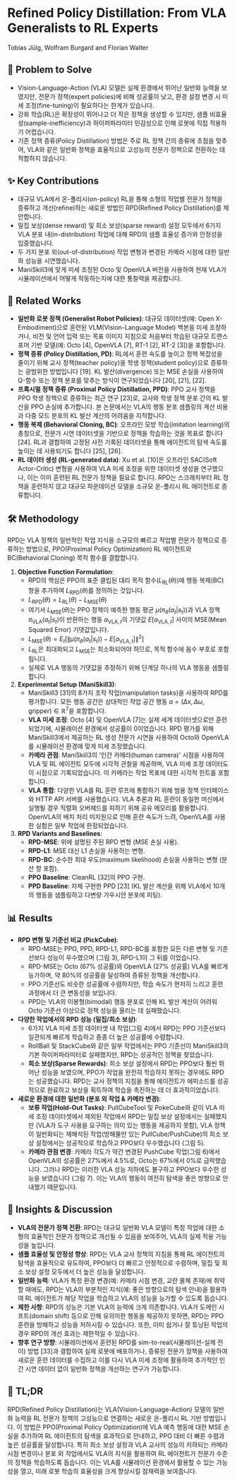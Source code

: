 # Refined Policy Distillation: From VLA Generalists to RL Experts

Tobias Jülg, Wolfram Burgard and Florian Walter

## 🧩 Problem to Solve

- Vision-Language-Action (VLA) 모델은 실제 환경에서 뛰어난 일반화 능력을 보였지만, 전문가 정책(expert policies)에 비해 성공률이 낮고, 환경 설정 변경 시 미세 조정(fine-tuning)이 필요하다는 한계가 있습니다.
- 강화 학습(RL)은 확장성이 뛰어나고 더 작은 정책을 생성할 수 있지만, 샘플 비효율성(sample-inefficiency)과 하이퍼파라미터 민감성으로 인해 로봇에 직접 적용하기 어렵습니다.
- 기존 정책 증류(Policy Distillation) 방법은 주로 RL 정책 간의 증류에 초점을 맞추어, VLA와 같은 일반화 정책을 효율적으로 고성능의 전문가 정책으로 전환하는 데 적합하지 않습니다.

## ✨ Key Contributions

- 대규모 VLA에서 온-폴리시(on-policy) RL을 통해 소형의 작업별 전문가 정책을 증류하고 개선(refine)하는 새로운 방법인 RPD(Refined Policy Distillation)를 제안합니다.
- 밀집 보상(dense reward) 및 희소 보상(sparse reward) 설정 모두에서 6가지 VLA 분포 내(in-distribution) 작업에 대해 RPD의 샘플 효율성 증가와 안정성을 입증했습니다.
- 두 가지 분포 외(out-of-distribution) 작업 변형과 변경된 카메라 시점에 대한 일반화 성능을 시연했습니다.
- ManiSkill3에 맞게 미세 조정된 Octo 및 OpenVLA 버전을 사용하여 현재 VLA가 시뮬레이션에서 어떻게 작동하는지에 대한 통찰력을 제공합니다.

## 📎 Related Works

- **일반화 로봇 정책 (Generalist Robot Policies)**: 대규모 데이터셋(예: Open X-Embodiment)으로 훈련된 VLM(Vision-Language Model) 백본을 미세 조정하거나, 비전 및 언어 입력 또는 목표 이미지 지침으로 처음부터 학습된 대규모 트랜스포머 기반 모델(예: Octo [4], OpenVLA [7], RT-1 [2], RT-2 [3])을 포함합니다.
- **정책 증류 (Policy Distillation, PD)**: RL에서 훈련 속도를 높이고 정책 복잡성을 줄이기 위해 교사 정책(teacher policy)을 학생 정책(student policy)으로 증류하는 광범위한 방법입니다 [19]. KL 발산(divergence) 또는 MSE 손실을 사용하여 Q-함수 또는 정책 분포를 맞추는 방식이 연구되었습니다 [20], [21], [22].
- **프록시멀 정책 증류 (Proximal Policy Distillation, PPD)**: PPO 교사 정책을 PPO 학생 정책으로 증류하는 최근 연구 [23]로, 교사와 학생 정책 분포 간의 KL 발산을 PPO 손실에 추가합니다. 본 논문에서는 VLA의 행동 분포 샘플링의 계산 비용과 다중 모드 분포의 KL 발산 계산의 어려움을 지적합니다.
- **행동 복제 (Behavioral Cloning, BC)**: 오프라인 모방 학습(imitation learning)의 총칭으로, 전문가 시연 데이터셋을 기반으로 정책을 학습하는 것을 목표로 합니다 [24]. RL과 결합하여 고정된 사전 기록된 데이터셋을 통해 에이전트의 탐색 속도를 높이는 데 사용되기도 합니다 [25], [26].
- **RL 데이터 생성 (RL-generated data)**: Xu et al. [10]은 오프라인 SAC(Soft Actor-Critic) 변형을 사용하여 VLA 미세 조정을 위한 데이터셋 생성을 연구했으나, 이는 이미 훈련된 RL 전문가 정책을 필요로 합니다. RPD는 스크래치부터 RL 정책을 훈련하지 않고 대규모 파운데이션 모델을 소규모 온-폴리시 RL 에이전트로 증류합니다.

## 🛠️ Methodology

RPD는 VLA 정책의 일반적인 작업 지식을 소규모의 빠르고 작업별 전문가 정책으로 증류하는 방법으로, PPO(Proximal Policy Optimization) RL 에이전트와 BC(Behavioral Cloning) 목적 함수를 결합합니다.

1. **Objective Function Formulation**:
   - RPD의 핵심은 PPO의 표준 클립된 대리 목적 함수($L_{\text{RL}}(\theta)$)에 행동 복제(BC) 항을 추가하여 $L_{\text{RPD}}(\theta)$를 정의하는 것입니다.
   - $L_{\text{RPD}}(\theta) = L_{\text{RL}}(\theta) - L_{\text{MSE}}(\theta)$
   - 여기서 $L_{\text{MSE}}(\theta)$는 PPO 정책이 예측한 행동 평균 $\mu(\pi_{\theta}(a_t|s_t))$과 VLA 정책 $\pi_{\text{VLA}}(a_t|s_t)$이 반환하는 행동 $a_{\text{VLA},t}$의 기댓값 $E[a_{\text{VLA},t}]$ 사이의 MSE(Mean Squared Error) 기댓값입니다.
   - $L_{\text{MSE}}(\theta) = E_t \left[ \left\| \mu(\pi_{\theta}(a_t|s_t)) - E[a_{\text{VLA},t}] \right\|^2 \right]$
   - $L_{\text{RL}}$은 최대화되고 $L_{\text{MSE}}$는 최소화되어야 하므로, 목적 함수에 음수 부호로 포함됩니다.
   - 실제로 VLA 행동의 기댓값을 추정하기 위해 단계당 하나의 VLA 행동을 샘플링합니다.
2. **Experimental Setup (ManiSkill3)**:
   - ManiSkill3 [31]의 8가지 조작 작업(manipulation tasks)을 사용하여 RPD를 평가합니다. 모든 행동 공간은 상대적인 작업 공간 행동 $a = (\Delta x, \Delta \omega, \text{gripper}) \in \mathbb{R}^7$을 포함합니다.
   - **VLA 미세 조정**: Octo [4] 및 OpenVLA [7]는 실제 세계 데이터셋으로만 훈련되었기에, 시뮬레이션 환경에서 성공률이 0이었습니다. RPD 평가를 위해 ManiSkill3에서 제공하는 RL 생성 전문가 시연을 사용하여 Octo와 OpenVLA를 시뮬레이션 환경에 맞게 미세 조정했습니다.
   - **카메라 관점**: ManiSkill3의 '인간 카메라(human camera)' 시점을 사용하여 VLA 및 RL 에이전트 모두에 시각적 관찰을 제공하며, VLA 미세 조정 데이터도 이 시점으로 기록되었습니다. 이 카메라는 작업 목표에 대한 시각적 힌트를 포함합니다.
   - **VLA 통합**: 다양한 VLA를 RL 훈련 루프에 통합하기 위해 범용 정책 인터페이스와 HTTP API 서버를 사용했습니다. VLA 추론과 RL 훈련이 동일한 머신에서 실행될 경우 직렬화 오버헤드를 피하기 위해 공유 메모리를 활용합니다. OpenVLA의 배치 처리 미지원으로 인해 훈련 속도가 느려, OpenVLA를 사용한 실험은 일부 작업에 한정되었습니다.
3. **RPD Variants and Baselines**:
   - **RPD-MSE**: 위에 설명된 주된 RPD 변형 (MSE 손실 사용).
   - **RPD-L1**: MSE 대신 L1 손실을 사용하는 변형.
   - **RPD-BC**: 순수한 최대 우도(maximum likelihood) 손실을 사용하는 변형 (분산 항 포함).
   - **PPO Baseline**: CleanRL [32]의 PPO 구현.
   - **PPD Baseline**: 자체 구현한 PPD [23] (KL 발산 계산을 위해 VLA에서 10개의 행동을 샘플링하고 다변량 가우시안 분포에 피팅).

## 📊 Results

- **RPD 변형 및 기준선 비교 (PickCube)**:
  - RPD-MSE는 PPO, PPD, RPD-L1, RPD-BC를 포함한 모든 다른 변형 및 기준선보다 성능이 우수했으며 (그림 3), RPD-L1이 그 뒤를 이었습니다.
  - RPD-MSE는 Octo (67% 성공률)와 OpenVLA (27% 성공률) VLA를 빠르게 능가하며, 약 80%의 성공률을 달성하여 증류된 정책을 개선합니다.
  - PPO 기준선도 비슷한 성공률에 수렴하지만, 학습 속도가 현저히 느리고 훈련 과정에서 더 큰 변동성을 보입니다.
  - PPD는 VLA의 이봉형(bimodal) 행동 분포로 인해 KL 발산 계산이 어려워 Octo 기준선 이상으로 정책 성능을 올리는 데 실패했습니다.
- **다양한 작업에서의 RPD 성능 (밀집/희소 보상)**:
  - 6가지 VLA 미세 조정 데이터셋 내 작업(그림 4)에서 RPD는 PPO 기준선보다 일관되게 빠르게 학습하고 종종 더 높은 성공률에 수렴합니다.
  - RollBall 및 StackCube와 같은 일부 작업에서는 PPO 기준선이 ManiSkill3의 기본 하이퍼파라미터로 실패했지만, RPD는 성공적인 정책을 찾았습니다.
  - **희소 보상(Sparse Rewards)**: 희소 보상 설정에서 RPD는 PPO보다 훨씬 뛰어난 성능을 보였으며, PPO가 작업을 완전히 학습하지 못하는 경우에도 RPD는 성공했습니다. RPD는 교사 정책의 지침을 통해 에이전트가 에피소드를 성공적으로 완료하고 보상을 획득하여 학습을 촉진하는 데 더 효과적이었습니다.
- **새로운 환경에 대한 일반화 (분포 외 작업 & 카메라 변경)**:
  - **보류 작업(Hold-Out Tasks)**: PullCubeTool 및 PokeCube와 같이 VLA 미세 조정 데이터셋에서 제외된 작업에서 RPD는 밀집 보상 설정에서는 실패했지만 (VLA가 도구 사용을 요구하는 의미 있는 행동을 제공하지 못함), VLA 정책이 일반화되는 재해석된 작업(방해물만 있는 PullCube/PushCube)의 희소 보상 설정에서는 성공적으로 학습하고 PPO보다 우수했습니다 (그림 5).
  - **카메라 관점 변경**: 카메라 각도가 약간 변경된 PushCube 작업(그림 6)에서 OpenVLA의 성공률은 27%에서 4.5%로, Octo는 67%에서 0%로 급락했습니다. 그러나 RPD는 이러한 VLA 성능 저하에도 불구하고 PPO보다 우수한 성능을 보였습니다 (그림 7). 이는 VLA의 행동이 여전히 탐색을 좋은 방향으로 안내했기 때문입니다.

## 🧠 Insights & Discussion

- **VLA의 전문가 정책 전환**: RPD는 대규모 일반화 VLA 모델이 특정 작업에 대한 소형의 효율적인 전문가 정책으로 개선될 수 있음을 보여주어, VLA의 실제 적용 가능성을 높입니다.
- **샘플 효율성 및 안정성 향상**: RPD는 VLA 교사 정책의 지침을 통해 RL 에이전트의 탐색을 효율적으로 유도하여, PPO보다 더 빠르고 안정적으로 수렴하며, 밀집 및 희소 보상 설정 모두에서 더 높은 성능을 달성합니다.
- **일반화 능력**: VLA가 특정 환경 변경(예: 카메라 시점 변경, 교란 물체 존재)에 취약할 때에도, RPD는 VLA의 부분적인 지식(예: 좋은 방향으로의 탐색 안내)을 활용하여 RL 에이전트가 해당 작업을 학습하고 VLA의 성능을 능가할 수 있도록 돕습니다.
- **제한 사항**: RPD의 성능은 기본 VLA의 능력에 크게 의존합니다. VLA가 도메인 시프트(domain shift) 등으로 인해 유의미한 행동을 제공하지 못하면, RPD는 PPO 훈련을 방해하고 성능을 저하시킬 수 있습니다. 또한, 이미 쉽거나 잘 튜닝된 작업의 경우 RPD의 개선 효과는 제한적일 수 있습니다.
- **향후 연구 방향**: 시뮬레이션에서 훈련된 RPD를 sim-to-real(시뮬레이션-실제 전이) 방법 [33]과 결합하여 실제 로봇에 배포하거나, 증류된 전문가 정책을 사용하여 새로운 훈련 데이터를 수집하고 이를 다시 VLA 미세 조정에 활용하여 추가적인 인간 시연 데이터 없이 일반화 정책을 개선하는 연구가 가능합니다.

## 📌 TL;DR

RPD(Refined Policy Distillation)는 VLA(Vision-Language-Action) 모델의 일반화 능력을 RL 전문가 정책의 고성능으로 연결하는 새로운 온-폴리시 RL 기반 방법입니다. 이 방법은 PPO(Proximal Policy Optimization)에 VLA 예측 행동에 대한 MSE 손실을 추가하여 RL 에이전트의 탐색을 효과적으로 안내하고, PPO 대비 더 빠른 수렴과 높은 성공률을 달성합니다. 특히 희소 보상 설정과 VLA 교사의 성능이 저하되는 카메라 시점 변경이나 분포 외 작업에서도 VLA의 지식을 활용하여 RL 에이전트가 전문가 수준의 정책을 학습하도록 돕습니다. 이는 VLA를 시뮬레이션 환경에서 활용할 수 있는 가능성을 열고, 미래 로봇 학습의 효율성을 크게 향상시킬 잠재력을 보여줍니다.
